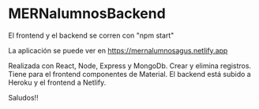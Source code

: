 # MERNalumnosBackend

El frontend y el backend se corren con "npm start"

La aplicación se puede ver en https://mernalumnosagus.netlify.app

Realizada con React, Node, Express y MongoDb. Crear y elimina registros. Tiene para el frontend componentes de Material. El backend está subido a Heroku y el frontend a Netlify.

Saludos!!
